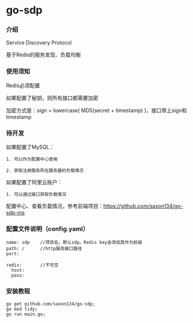 # go-sdp

### 介绍

Service Discovery Protocol

基于Redis的服务发现、负载均衡

### 使用须知

Redis必须配置

如果配置了秘钥，则所有接口都需要加密

加密方式是：sign = lowercase( MD5(secret + timestamp) )，接口带上sign和timestamp


### 待开发

如果配置了MySQL：

	1. 可以作为配置中心使用

	2. 获取注册服务所在服务器的负载情况


如果配置了阿里云账户：

	1. 可以通过接口获取负载情况
	

配置中心、查看负载情况，参考前端项目：https://github.com/saxon134/go-sdp-ms


### 配置文件说明（config.yaml）

```
name: sdp    //项目名，默认sdp。Redis key会添加其作为前缀
path: /      //http服务接口路径
port: 

redis:       //不可空
  host: 
  pass:

```



### 安装教程

```
go get github.com/saxon134/go-sdp;
go mod tidy;
go run main.go;
```





